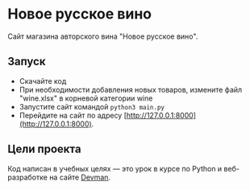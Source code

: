 # Новое русское вино

Сайт магазина авторского вина "Новое русское вино".

## Запуск

- Скачайте код
- При необходимости добавления новых товаров, измените файл "wine.xlsx" в корневой категории wine
- Запустите сайт командой `python3 main.py`
- Перейдите на сайт по адресу [http://127.0.0.1:8000](http://127.0.0.1:8000).

## Цели проекта

Код написан в учебных целях — это урок в курсе по Python и веб-разработке на сайте [Devman](https://dvmn.org).
